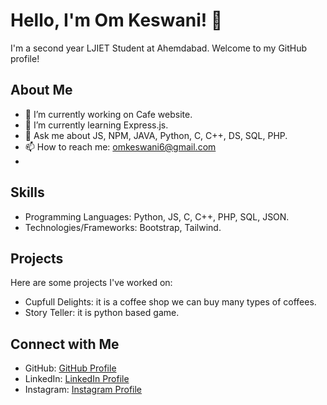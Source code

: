 # Hello, I'm Om Keswani! 👋

I'm a second year LJIET Student  at Ahemdabad. Welcome to my GitHub profile!

## About Me

- 🔭 I’m currently working on Cafe website.
- 🌱 I’m currently learning Express.js.
- 💬 Ask me about JS, NPM, JAVA, Python, C, C++, DS, SQL, PHP.
- 📫 How to reach me: omkeswani6@gmail.com
- 
## Skills

- Programming Languages: Python, JS, C, C++, PHP, SQL, JSON.
- Technologies/Frameworks: Bootstrap, Tailwind.

## Projects

Here are some projects I've worked on:

- Cupfull Delights: it is a coffee shop we can buy many types of coffees.
- Story Teller: it is python based game.

## Connect with Me

- GitHub: [GitHub Profile](https://github.com/Omkeswani27)
- LinkedIn: [LinkedIn Profile](https://www.linkedin.com/in/om-keswani-4995262a5?utm_source=share&utm_campaign=share_via&utm_content=profile&utm_medium=android_app)
- Instagram: [Instagram Profile](https://www.instagram.com/keswani_om_?igsh=OXdhd3ptYXZxNGhp)
